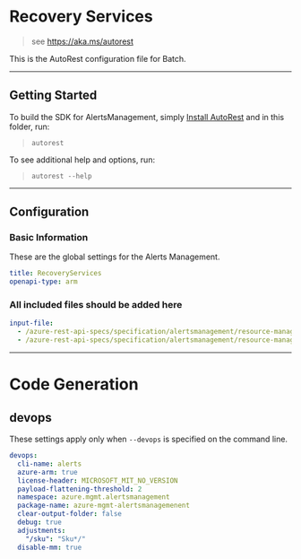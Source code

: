 # Recovery Services

> see https://aka.ms/autorest

This is the AutoRest configuration file for Batch.

---

## Getting Started

To build the SDK for AlertsManagement, simply [Install AutoRest](https://aka.ms/autorest/install) and in this folder, run:

> `autorest`

To see additional help and options, run:

> `autorest --help`

---

## Configuration

### Basic Information

These are the global settings for the Alerts Management.

``` yaml
title: RecoveryServices
openapi-type: arm
```

### All included files should be added here

``` yaml
input-file:
  - /azure-rest-api-specs/specification/alertsmanagement/resource-manager/Microsoft.AlertsManagement/preview/2019-05-05-preview/AlertsManagement.json
  - /azure-rest-api-specs/specification/alertsmanagement/resource-manager/Microsoft.AlertsManagement/stable/2019-06-01/SmartDetectorAlertRulesApi.json
```

---

# Code Generation

## devops

These settings apply only when `--devops` is specified on the command line.

``` yaml $(devops)
devops:
  cli-name: alerts
  azure-arm: true
  license-header: MICROSOFT_MIT_NO_VERSION
  payload-flattening-threshold: 2
  namespace: azure.mgmt.alertsmanagement
  package-name: azure-mgmt-alertsmanagemenent
  clear-output-folder: false
  debug: true
  adjustments:
    "/sku": "Sku*/"
  disable-mm: true
```
